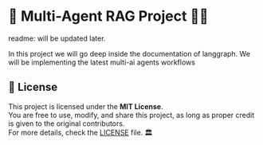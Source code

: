 # 🎇  Multi-Agent RAG Project 🚀🎆
readme: will be updated later.

In this project we will go deep inside the documentation of langgraph.
We will be implementing the latest multi-ai  agents workflows  

## 📜 License
This project is licensed under the **MIT License**.  
You are free to use, modify, and share this project, as long as proper credit is given to the original contributors.  
For more details, check the [LICENSE](LICENSE) file. 🏛️

